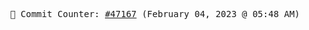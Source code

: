 <p align="center">
    <samp>
        📮 Commit Counter: <a href="https://github.com/Javascript-void0/Javascript-void0/commits/main">#47167</a> (February 04, 2023 @ 05:48 AM)
    </samp>
</p>